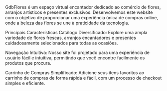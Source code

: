 GdbFlores é um espaço virtual encantador dedicado ao comércio de flores, arranjos artísticos e presentes exclusivos. Desenvolvemos este website com o objetivo de proporcionar uma experiência única de compras online, onde a beleza das flores se une à praticidade da tecnologia.

Principais Características
Catálogo Diversificado: Explore uma ampla variedade de flores frescas, arranjos encantadores e presentes cuidadosamente selecionados para todas as ocasiões.

Navegação Intuitiva: Nosso site foi projetado para uma experiência de usuário fácil e intuitiva, permitindo que você encontre facilmente os produtos que procura.

Carrinho de Compras Simplificado: Adicione seus itens favoritos ao carrinho de compras de forma rápida e fácil, com um processo de checkout simples e eficiente.

